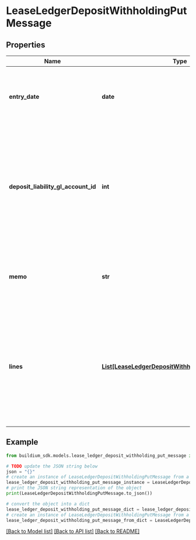 # LeaseLedgerDepositWithholdingPutMessage


## Properties

Name | Type | Description | Notes
------------ | ------------- | ------------- | -------------
**entry_date** | **date** | Date of the deposit withholding. The date must be formatted as YYYY-MM-DD. | 
**deposit_liability_gl_account_id** | **int** | The identifier of the liability general ledger account from which to withhold the funds. Note, the specified liability account must have a positive balance. | 
**memo** | **str** | Memo associated with the withholding. Memo cannot exceed 65 characters. | [optional] 
**lines** | [**List[LeaseLedgerDepositWithholdingLinePutMessage]**](LeaseLedgerDepositWithholdingLinePutMessage.md) | Line items specifying the income accounts the deposit will be applied to. The total amount of the line items can not exceed the balance of the liability account. | [optional] 

## Example

```python
from buildium_sdk.models.lease_ledger_deposit_withholding_put_message import LeaseLedgerDepositWithholdingPutMessage

# TODO update the JSON string below
json = "{}"
# create an instance of LeaseLedgerDepositWithholdingPutMessage from a JSON string
lease_ledger_deposit_withholding_put_message_instance = LeaseLedgerDepositWithholdingPutMessage.from_json(json)
# print the JSON string representation of the object
print(LeaseLedgerDepositWithholdingPutMessage.to_json())

# convert the object into a dict
lease_ledger_deposit_withholding_put_message_dict = lease_ledger_deposit_withholding_put_message_instance.to_dict()
# create an instance of LeaseLedgerDepositWithholdingPutMessage from a dict
lease_ledger_deposit_withholding_put_message_from_dict = LeaseLedgerDepositWithholdingPutMessage.from_dict(lease_ledger_deposit_withholding_put_message_dict)
```
[[Back to Model list]](../README.md#documentation-for-models) [[Back to API list]](../README.md#documentation-for-api-endpoints) [[Back to README]](../README.md)


